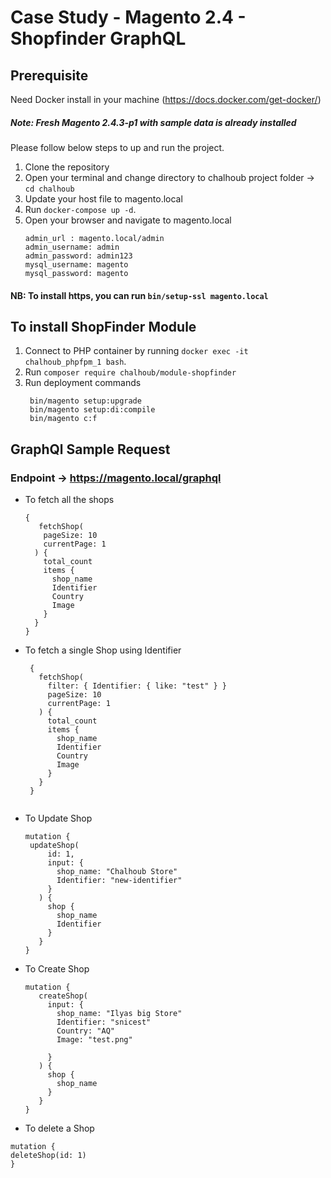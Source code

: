 # Case Study - Magento 2.4 - Shopfinder GraphQL

## Prerequisite
Need Docker install in your machine (https://docs.docker.com/get-docker/)

##### Note: Fresh Magento 2.4.3-p1 with sample data is already installed 

Please follow below steps to up and run the project.

1. Clone the repository
2. Open your terminal and change directory to chalhoub project folder -> `cd chalhoub`
3. Update your host file to magento.local
4. Run `docker-compose up -d`.
5. Open your browser and navigate to magento.local
   ```
   admin_url : magento.local/admin
   admin_username: admin
   admin_password: admin123
   mysql_username: magento
   mysql_password: magento
   ```
#### NB: To install https, you can run `bin/setup-ssl magento.local`

## To install ShopFinder Module

1. Connect to PHP container by running `docker exec -it chalhoub_phpfpm_1 bash`.
2. Run `composer require chalhoub/module-shopfinder`
3. Run deployment commands
   ```
    bin/magento setup:upgrade
    bin/magento setup:di:compile
    bin/magento c:f
   ```
   
## GraphQl Sample Request 
  ### Endpoint -> https://magento.local/graphql
  
 - To fetch all the shops
    ```
    {
       fetchShop(
        pageSize: 10
        currentPage: 1
      ) {
        total_count
        items {
          shop_name
          Identifier
          Country
          Image
        }
      }
    }
    ```

- To fetch a single Shop using Identifier
   ```
    {
      fetchShop(
        filter: { Identifier: { like: "test" } }
        pageSize: 10
        currentPage: 1
      ) {
        total_count
        items {
          shop_name
          Identifier
          Country
          Image
        }
      }
    }
    
    ```
 - To Update Shop
   ```
   mutation {
    updateShop(
        id: 1,  
        input: {
          shop_name: "Chalhoub Store"
          Identifier: "new-identifier"
        }
      ) {
        shop {
          shop_name
          Identifier
        }
      }
   }
   
   ``` 
 - To Create Shop
   ```
   mutation {
      createShop(
        input: {
          shop_name: "Ilyas big Store"
          Identifier: "snicest"
          Country: "AQ"
          Image: "test.png"

        }
      ) {
        shop {
          shop_name
        }
      }
   }

   ``` 
 - To delete a Shop
  
  ```
  mutation {
  deleteShop(id: 1)
  } 
  ```  





   
